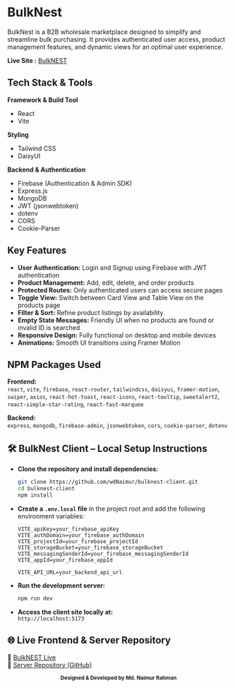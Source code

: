 # BulkNest

BulkNest is a B2B wholesale marketplace designed to simplify and streamline bulk purchasing. It provides authenticated user access, product management features, and dynamic views for an optimal user experience.

**Live Site :** [BulkNEST](https://bulknest.web.app/)

## Tech Stack & Tools

**Framework & Build Tool**

- React
- Vite

**Styling**

- Tailwind CSS
- DaisyUI

**Backend & Authentication**

- Firebase (Authentication & Admin SDK)
- Express.js
- MongoDB
- JWT (jsonwebtoken)
- dotenv
- CORS
- Cookie-Parser

## Key Features

- **User Authentication:** Login and Signup using Firebase with JWT authentication
- **Product Management:** Add, edit, delete, and order products
- **Protected Routes:** Only authenticated users can access secure pages
- **Toggle View:** Switch between Card View and Table View on the products page
- **Filter & Sort:** Refine product listings by availability
- **Empty State Messages:** Friendly UI when no products are found or invalid ID is searched
- **Responsive Design:** Fully functional on desktop and mobile devices
- **Animations:** Smooth UI transitions using Framer Motion

## NPM Packages Used

**Frontend:**  
`react`, `vite`, `firebase`, `react-router`, `tailwindcss`, `daisyui`, `framer-motion`, `swiper`, `axios`, `react-hot-toast`, `react-icons`, `react-tooltip`, `sweetalert2`, `react-simple-star-rating`, `react-fast-marquee`

**Backend:**  
`express`, `mongodb`, `firebase-admin`, `jsonwebtoken`, `cors`, `cookie-parser`, `dotenv`

## 🛠️ BulkNest Client – Local Setup Instructions

- **Clone the repository and install dependencies:**

  ```bash
  git clone https://github.com/wdNaimur/bulknest-client.git
  cd bulknest-client
  npm install
  ```

- **Create a `.env.local` file** in the project root and add the following environment variables:

  ```
  VITE_apiKey=your_firebase_apiKey
  VITE_authDomain=your_firebase_authDomain
  VITE_projectId=your_firebase_projectId
  VITE_storageBucket=your_firebase_storageBucket
  VITE_messagingSenderId=your_firebase_messagingSenderId
  VITE_appId=your_firebase_appId

  VITE_API_URL=your_backend_api_url
  ```

- **Run the development server:**

  ```bash
  npm run dev
  ```
- **Access the client site locally at:**  
`http://localhost:5173`


## 🌐 Live Frontend & Server Repository

🔗 [BulkNEST Live](https://bulknest.web.app/)  
📂 [Server Repository (GitHub)](https://github.com/wdNaimur/bulknest-server)



<p align="center"><sub><strong>Designed & Developed by Md. Naimur Rahman</strong></sub></p>
